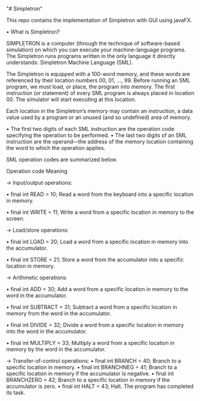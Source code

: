 "# Simpletron"

This repo contains the implementation of Simpletron with GUI using javaFX.

• What is Simpletron?

SIMPLETRON is a computer (through the technique of software-based simulation) on which you can execute your machine-language programs.
The Simpletron runs programs written in the only language it directly understands: Simpletron Machine Language (SML).

The Simpletron is equipped with a 100-word memory, and these words are referenced by their location numbers 00, 01, …, 99.
Before running an SML program, we must load, or place, the program into memory. The first instruction (or statement) of every SML program is always placed
in location 00. The simulator will start executing at this location.

Each location in the Simpletron’s memory may contain an instruction, a data value used by a program or an unused (and so undefined) area of memory.

• The first two digits of each SML instruction are the operation code specifying the operation to be performed.
• The last two digits of an SML instruction are the operand—the address of the memory location containing the word to which the operation applies.

SML operation codes are summarized below.

Operation code                                                         Meaning

→ Input/output operations:

• final int READ = 10;                     Read a word from the keyboard into a specific location in memory.

• final int WRITE = 11;                    Write a word from a specific location in memory to the screen.


→ Load/store operations:

• final int LOAD = 20;                     Load a word from a specific location in memory into the accumulator.

• final int STORE = 21;                    Store a word from the accumulator into a specific location in memory.


→ Arithmetic operations:

• final int ADD = 30;                     Add a word from a specific location in memory to the word in the accumulator.

• final int SUBTRACT = 31;                Subtract a word from a specific location in memory from the word in the accumulator.

• final int DIVIDE = 32;                  Divide a word from a specific location in memory into the word in the accumulator.

• final int MULTIPLY = 33;                Multiply a word from a specific location in memory by the word in the accumulator.


→ Transfer-of-control operations:
• final int BRANCH = 40;                 Branch to a specific location in memory.
• final int BRANCHNEG = 41;              Branch to a specific location in memory if the accumulator is negative.
• final int BRANCHZERO = 42;             Branch to a specific location in memory if the accumulator is zero.
• final int HALT = 43;                   Halt. The program has completed its task.
